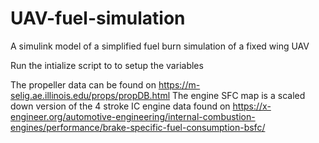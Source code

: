 # UAV-fuel-simulation
A simulink model of a simplified fuel burn simulation of a fixed wing UAV

Run the intialize script to to setup the variables 

The propeller data can be found on https://m-selig.ae.illinois.edu/props/propDB.html
The engine SFC map is a scaled down version of the 4 stroke IC engine data found on 
https://x-engineer.org/automotive-engineering/internal-combustion-engines/performance/brake-specific-fuel-consumption-bsfc/
